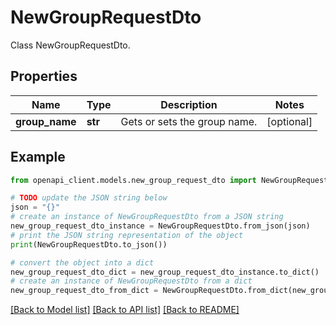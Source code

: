 # NewGroupRequestDto

Class NewGroupRequestDto.

## Properties

Name | Type | Description | Notes
------------ | ------------- | ------------- | -------------
**group_name** | **str** | Gets or sets the group name. | [optional] 

## Example

```python
from openapi_client.models.new_group_request_dto import NewGroupRequestDto

# TODO update the JSON string below
json = "{}"
# create an instance of NewGroupRequestDto from a JSON string
new_group_request_dto_instance = NewGroupRequestDto.from_json(json)
# print the JSON string representation of the object
print(NewGroupRequestDto.to_json())

# convert the object into a dict
new_group_request_dto_dict = new_group_request_dto_instance.to_dict()
# create an instance of NewGroupRequestDto from a dict
new_group_request_dto_from_dict = NewGroupRequestDto.from_dict(new_group_request_dto_dict)
```
[[Back to Model list]](../README.md#documentation-for-models) [[Back to API list]](../README.md#documentation-for-api-endpoints) [[Back to README]](../README.md)



